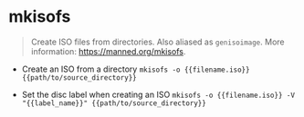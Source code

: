# mkisofs
> Create ISO files from directories.
> Also aliased as `genisoimage`.
> More information: <https://manned.org/mkisofs>.

- Create an ISO from a directory
`mkisofs -o {{filename.iso}} {{path/to/source_directory}}`

- Set the disc label when creating an ISO
`mkisofs -o {{filename.iso}} -V "{{label_name}}" {{path/to/source_directory}}`
